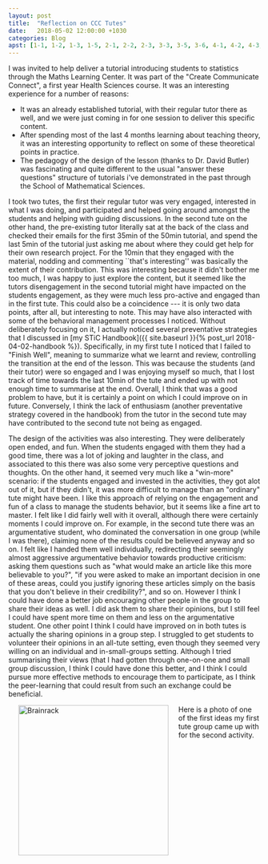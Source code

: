 ```yaml
---
layout: post
title:  "Reflection on CCC Tutes"
date:   2018-05-02 12:00:00 +1030
categories: Blog
apst: [1-1, 1-2, 1-3, 1-5, 2-1, 2-2, 2-3, 3-3, 3-5, 3-6, 4-1, 4-2, 4-3, 5-1, 5-2, 6-3]
---
```


I was invited to help deliver a tutorial introducing students to statistics through the Maths Learning Center. It was part of the "Create Communicate Connect", a first year Health Sciences course. It was an interesting experience for a number of reasons:
 - It was an already established tutorial, with their regular tutor there as well, and we were just coming in for one session to deliver this specific content. 
 - After spending most of the last 4 months learning about teaching theory, it was an interesting opportunity to reflect on some of these theoretical points in practice. 
 - The pedagogy of the design of the lesson (thanks to Dr. David Butler) was fascinating and quite different to the usual "answer these questions" structure of tutorials i've demonstrated in the past through the School of Mathematical Sciences.
 
I took two tutes, the first their regular tutor was very engaged, interested in what I was doing, and participated and helped going around amongst the students and helping with guiding discussions. In the second tute on the other hand, the pre-existing tutor literally sat at the back of the class and checked their emails for the first 35min of the 50min tutorial, and spend the last 5min of the tutorial just asking me about where they could get help for their own research project. For the 10min that they engaged with the material, nodding and commenting ``that's interesting'' was basically the extent of their contribution. This was interesting because it didn't bother me too much, I was happy to just explore the content, but it seemed like the tutors disengagement in the second tutorial might have impacted on the students engagement, as they were much less pro-active and engaged than in the first tute. This could also be a coincidence --- it is only two data points, after all, but interesting to note. This may have also interacted with some of the behavioral management processes I noticed. Without deliberately focusing on it, I actually noticed several preventative strategies that I discussed in [my STiC Handbook]({{ site.baseurl }}{% post_url 2018-04-02-handbook %}). Specifically, in my first tute I noticed that I failed to "Finish Well", meaning to summarize what we learnt and review, controlling the transition at the end of the lesson. This was because the students (and their tutor) were so engaged and I was enjoying myself so much, that I lost track of time towards the last 10min of the tute and ended up with not enough time to summarise at the end. Overall, I think that was a good problem to have, but it is certainly a point on which I could improve on in future. Conversely, I think the lack of enthusiasm (another preventative strategy covered in the handbook) from the tutor in the second tute may have contributed to the second tute not being as engaged. 

The design of the activities was also interesting. They were deliberately open ended, and fun. When the students engaged with them they had a good time, there was a lot of joking and laughter in the class, and associated to this there was also some very perceptive questions and thoughts. On the other hand, it seemed very much like a "win-more" scenario: if the students engaged and invested in the activities, they got alot out of it, but if they didn't, it was more difficult to manage than an "ordinary" tute might have been. I like this approach of relying on the engagement and fun of a class to manage the students behavior, but it seems like a fine art to master. I felt like I did fairly well with it overall, although there were certainly moments I could improve on. For example, in the second tute there was an argumentative student, who dominated the conversation in one group (while I was there), claiming none of the results could be believed anyway and so on. I felt like I handed them well individually, redirecting their seemingly almost aggressive argumentative behavior towards productive criticism: asking them questions such as "what would make an article like this more believable to you?", "if you were asked to make an important decision in one of these areas, could you justify ignoring these articles simply on the basis that you don't believe in their credibility?", and so on. However I think I could have done a better job encouraging other people in the group to share their ideas as well. I did ask them to share their opinions, but I still feel I could have spent more time on them and less on the argumentative student. One other point I think I could have improved on in both tutes is actually the sharing opinions in a group step. I struggled to get students to volunteer their opinions in an all-tute setting, even though they seemed very willing on an individual and in-small-groups setting. Although I tried summarising their views (that I had gotten through one-on-one and small group discussion, I think I could have done this better, and I think I could pursue more effective methods to encourage them to participate, as I think the peer-learning that could result from such an exchange could be beneficial.

<img src="{{ site.baseurl }}/files/photos_misc/ccc.jpg" alt="Brainrack" hspace="20" style="float:left;width:300px">

Here is a photo of one of the first ideas my first tute group came up with for the second activity. 
 


